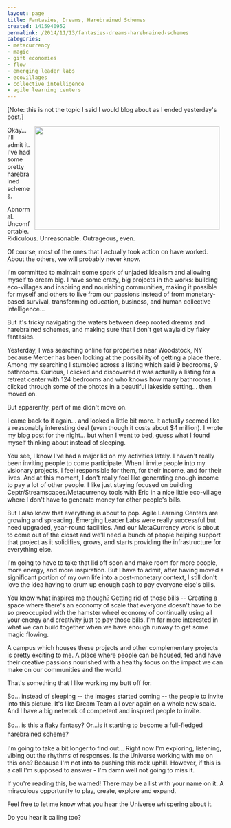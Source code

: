 ```yaml
---
layout: page
title: Fantasies, Dreams, Harebrained Schemes
created: 1415940952
permalink: /2014/11/13/fantasies-dreams-harebrained-schemes
categories:
- metacurrency
- magic
- gift economies
- flow
- emerging leader labs
- ecovillages
- collective intelligence
- agile learning centers
---
```


[Note: this is not the topic I said I would blog about as I ended yesterday's post.]

<img alt="" src="{{ site.urlimg }}images/apple-spaceship-campus.jpg" style="width: 430px; height: 240px; margin-left: 10px; margin-right: 10px; float: right;">Okay… I'll admit it.  I've had some pretty harebrained schemes. 

Abnormal. Uncomfortable. Ridiculous. Unreasonable. Outrageous, even.

Of course, most of the ones that I actually took action on have worked.  About the others, we will probably never know.

I'm committed to maintain some spark of unjaded idealism and allowing myself to dream big.  I have some crazy, big projects in the works: building eco-villages and inspiring and nourishing communities, making it possible for myself and others to live from our passions instead of from monetary-based survival, transforming education, business, and human collective intelligence…

But it's tricky navigating the waters between deep rooted dreams and harebrained schemes, and making sure that I don't get waylaid by flaky fantasies.

<!--break-->

Yesterday, I was searching online for properties near Woodstock, NY because Mercer has been looking at the possibility of getting a place there. Among my searching I stumbled across a listing which said 9 bedrooms, 9 bathrooms.  Curious, I clicked and discovered it was actually a listing for a retreat center with 124 bedrooms and who knows how many bathrooms.  I clicked through some of the photos in a beautiful lakeside setting… then moved on.

But apparently, part of me didn't move on.

I came back to it again… and looked a little bit more. It actually seemed like a reasonably interesting deal (even though it costs about $4 million).  I wrote my blog post for the night… but when I went to bed, guess what I found myself thinking about instead of sleeping.

You see, I know I've had a major lid on my activities lately. I haven't really been inviting people to come participate. When I invite people into my visionary projects, I feel responsible for them, for their income, and for their lives.  And at this moment, I don't really feel like generating enough income to pay a lot of other people. I like just staying focused on building Ceptr/Streamscapes/Metacurrency tools with Eric in a nice little eco-village where I don't have to generate money for other people's bills.

But I also know that everything is about to pop. Agile Learning Centers are growing and spreading. Emerging Leader Labs were really successful but need upgraded, year-round facilities. And our MetaCurrency work is about to come out of the closet and we'll need a bunch of people helping support that project as it solidifies, grows, and starts providing the infrastructure for everything else.

I'm going to have to take that lid off soon and make room for more people, more energy, and more inspiration.  But I have to admit, after having moved a significant portion of my own life into a post-monetary context, I still don't love the idea having to drum up enough cash to pay everyone else's bills. 

You know what inspires me though? Getting rid of those bills -- Creating a space where there's an economy of scale that everyone doesn't have to be so preoccupied with the hamster wheel economy of continually using all your energy and creativity just to pay those bills. I'm far more interested in what we can build together when we have enough runway to get some magic flowing.

A campus which houses these projects and other complementary projects is pretty exciting to me. A place where people can be housed, fed and have their creative passions nourished with a healthy focus on the impact we can make on our communities and the world.

That's something that I like working my butt off for.

So… instead of sleeping -- the images started coming -- the people to invite into this picture. It's like Dream Team all over again on a whole new scale. And I have a big network of competent and inspired people to invite.

So… is this a flaky fantasy?  <span style="line-height: 1.5;">Or…is it starting to become a full-fledged harebrained scheme?</span>

I'm going to take a bit longer to find out… Right now I'm exploring, listening, vibing out the rhythms of responses. Is the Universe working with me on this one?  Because I'm not into to pushing this rock uphill.  However, if this is a call I'm supposed to answer - I'm damn well not going to miss it.

If you're reading this, be warned!  There may be a list with your name on it.  A miraculous opportunity to play, create, explore and expand.

Feel free to let me know what you hear the Universe whispering about it.

Do you hear it calling too? 

